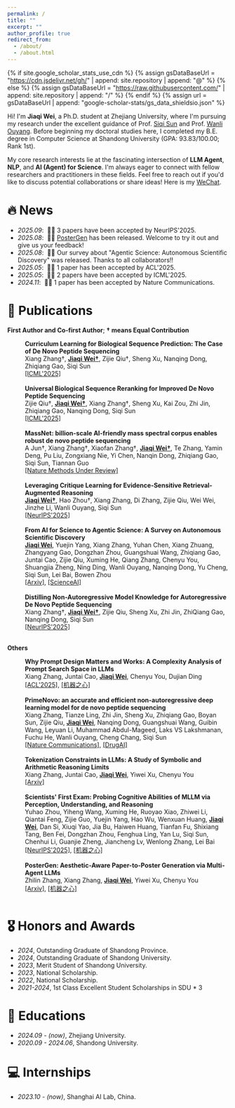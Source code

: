 ```yaml
---
permalink: /
title: ""
excerpt: ""
author_profile: true
redirect_from: 
  - /about/
  - /about.html
---
```


{% if site.google_scholar_stats_use_cdn %}
{% assign gsDataBaseUrl = "https://cdn.jsdelivr.net/gh/" | append: site.repository | append: "@" %}
{% else %}
{% assign gsDataBaseUrl = "https://raw.githubusercontent.com/" | append: site.repository | append: "/" %}
{% endif %}
{% assign url = gsDataBaseUrl | append: "google-scholar-stats/gs_data_shieldsio.json" %}

<span class='anchor' id='about-me'></span>

Hi! I'm **Jiaqi Wei**, a Ph.D. student at Zhejiang University, where I'm pursuing my research under the excellent guidance of Prof. [Siqi Sun](https://intersun.github.io/) and Prof. [Wanli Ouyang](https://scholar.google.com/citations?user=pw_0Z_UAAAAJ&hl=zh-CN). Before beginning my doctoral studies here, I completed my B.E. degree in Computer Science at Shandong University (GPA: 93.83/100.00; Rank 1st).

My core research interests lie at the fascinating intersection of **LLM Agent**, **NLP**, and **AI (Agent) for Science**. I'm always eager to connect with fellow researchers and practitioners in these fields. Feel free to reach out if you'd like to discuss potential collaborations or share ideas! Here is my [WeChat](https://upup-wei.github.io/images/wechat.JPG).

# 🔥 News
- *2025.09*: &nbsp;🎉🎉 3 papers have been accepted by NeurIPS'2025.
- *2025.08*: &nbsp;🎉🎉 [PosterGen](https://y-research-sbu.github.io/PosterGen/) has been released. Welcome to try it out and give us your feedback!
- *2025.08*: &nbsp;🎉🎉 Our survey about "Agentic Science: Autonomous Scientific Discovery" was released. Thanks to all collaborators!!
- *2025.05*: &nbsp;🎉🎉 1 paper has been accepted by ACL'2025.
- *2025.05*: &nbsp;🎉🎉 2 papers have been accepted by ICML'2025.
- *2024.11*: &nbsp;🎉🎉 1 paper has been accepted by Nature Communications.


# 📝 Publications 

**First Author and Co-first Author**; 
**&dagger; means Equal Contribution**  


<div>
<dd><strong> Curriculum Learning for Biological Sequence Prediction: The Case of De Novo Peptide Sequencing
</strong></dd>
<dd>
Xiang Zhang&dagger;, <strong><u>Jiaqi Wei&dagger;</u></strong>, Zijie Qiu&dagger;, Sheng Xu, Nanqing Dong, Zhiqiang Gao, Siqi Sun
</dd>
  <dd>
<a href="https://arxiv.org/pdf/2506.13485">[ICML'2025]</a>
    </dd>
</div>
<br>

<div>
<dd><strong> Universal Biological Sequence Reranking for Improved De Novo Peptide Sequencing
</strong></dd>
<dd>
Zijie Qiu&dagger;, <strong><u>Jiaqi Wei&dagger;</u></strong>, Xiang Zhang&dagger;, Sheng Xu, Kai Zou, Zhi Jin, Zhiqiang Gao, Nanqing Dong, Siqi Sun
</dd>
  <dd>
  <a href="https://arxiv.org/pdf/2505.17552">[ICML'2025]</a>
    </dd>
</div>
<br>

<div>
<dd><strong> MassNet: billion-scale AI-friendly mass spectral corpus enables robust de novo peptide sequencing
</strong></dd>
<dd>
A Jun&dagger;, Xiang Zhang&dagger;, Xiaofan Zhang&dagger;, <strong><u>Jiaqi Wei&dagger;</u></strong>, Te Zhang, Yamin Deng, Pu Liu, Zongxiang Nie, Yi Chen, Nanqin Dong, Zhiqiang Gao, Siqi Sun, Tiannan Guo
</dd>
  <dd>
   <a href="https://www.biorxiv.org/content/biorxiv/early/2025/06/26/2025.06.20.660691.full.pdf">[Nature Methods Under Review]</a>
    </dd>
</div>
<br>

<div>
<dd><strong> Leveraging Critique Learning for Evidence-Sensitive Retrieval-Augmented Reasoning
</strong></dd>
<dd>
<strong><u>Jiaqi Wei&dagger;</u></strong>, Hao Zhou&dagger;, Xiang Zhang, Di Zhang, Zijie Qiu, Wei Wei, Jinzhe Li, Wanli Ouyang, Siqi Sun
</dd>
  <dd>
  <a href="https://arxiv.org/pdf/2504.14858">[NeurIPS'2025]</a>
    </dd>
</div>
<br>

<div>
<dd><strong> From AI for Science to Agentic Science: A Survey on Autonomous Scientific Discovery
</strong></dd>
<dd>
<strong><u>Jiaqi Wei</u></strong>, Yuejin Yang, Xiang Zhang, Yuhan Chen, Xiang Zhuang, Zhangyang Gao, Dongzhan Zhou, Guangshuai Wang, Zhiqiang Gao, Juntai Cao, Zijie Qiu, Xuming He, Qiang Zhang, Chenyu You, Shuangjia Zheng, Ning Ding, Wanli Ouyang, Nanqing Dong, Yu Cheng, Siqi Sun, Lei Bai, Bowen Zhou</dd>
  <dd>
  <a href="https://arxiv.org/pdf/2508.14111">[Arxiv]</a>, <a href="https://mp.weixin.qq.com/s/kRDOpfxqOcFlCUP3A22Brg">[ScienceAI]</a>
    </dd>
</div>
<br>

<div>
<dd><strong> Distilling Non-Autoregressive Model Knowledge for Autoregressive De Novo Peptide Sequencing
</strong></dd>
<dd>
Xiang Zhang&dagger;, <strong><u>Jiaqi Wei&dagger;</u></strong>, Zijie Qiu, Sheng Xu, Zhi Jin, ZhiQiang Gao, Nanqing Dong, Siqi Sun
</dd>
  <dd>
  <a href="https://openreview.net/pdf?id=I2ZYngkRW6">[NeurIPS'2025]</a>
    </dd>
</div>
<br>

**Others**

<div>
<dd><strong> Why Prompt Design Matters and Works: A Complexity Analysis of Prompt Search Space in LLMs
</strong></dd>
<dd>
Xiang Zhang, Juntai Cao, <strong><u>Jiaqi Wei</u></strong>, Chenyu You, Dujian Ding
</dd>
  <dd>
  <a href="https://arxiv.org/pdf/2503.10084">[ACL'2025]</a>, <a href="https://mp.weixin.qq.com/s/6iaW8OYSnruobcpDLUDxQQ">[机器之心]</a>
    </dd>
</div>
<br>

<div>
<dd><strong> PrimeNovo: an accurate and efficient non-autoregressive deep learning model for de novo peptide sequencing
</strong></dd>
<dd>
Xiang Zhang, Tianze Ling, Zhi Jin, Sheng Xu, Zhiqiang Gao, Boyan Sun, Zijie Qiu, <strong><u>Jiaqi Wei</u></strong>, Nanqing Dong, Guangshuai Wang, Guibin Wang, Leyuan Li, Muhammad Abdul-Mageed, Laks VS Lakshmanan, Fuchu He, Wanli Ouyang, Cheng Chang, Siqi Sun
</dd>
  <dd>
  <a href="https://www.nature.com/articles/s41467-024-55021-3">[Nature Communications]</a>, <a href="https://mp.weixin.qq.com/s/PXHeTYclvaZ235Zx6i5Osg">[DrugAI]</a>
    </dd>
</div>
<br>


<div>
<dd><strong> Tokenization Constraints in LLMs: A Study of Symbolic and Arithmetic Reasoning Limits
</strong></dd>
<dd>
Xiang Zhang, Juntai Cao, <strong><u>Jiaqi Wei</u></strong>, Yiwei Xu, Chenyu You
</dd>
  <dd>
  <a href="https://arxiv.org/pdf/2505.14178">[Arxiv]</a>
    </dd>
</div>
<br>

<div>
<dd><strong> Scientists' First Exam: Probing Cognitive Abilities of MLLM via Perception, Understanding, and Reasoning
</strong></dd>
<dd>
Yuhao Zhou, Yiheng Wang, Xuming He, Ruoyao Xiao, Zhiwei Li, Qiantai Feng, Zijie Guo, Yuejin Yang, Hao Wu, Wenxuan Huang, <strong><u>Jiaqi Wei</u></strong>, Dan Si, Xiuqi Yao, Jia Bu, Haiwen Huang, Tianfan Fu, Shixiang Tang, Ben Fei, Dongzhan Zhou, Fenghua Ling, Yan Lu, Siqi Sun, Chenhui Li, Guanjie Zheng, Jiancheng Lv, Wenlong Zhang, Lei Bai
</dd>
  <dd>
  <a href="https://arxiv.org/pdf/2506.10521?">[NeurIPS'2025]</a>, <a href="https://mp.weixin.qq.com/s/W2dp0k1Jh7eZAmm1ukAjKQ">[机器之心]</a>
    </dd>
</div>
<br>

<div>
<dd><strong> PosterGen: Aesthetic-Aware Paper-to-Poster Generation via Multi-Agent LLMs
</strong></dd>
<dd>
Zhilin Zhang, Xiang Zhang, <strong><u>Jiaqi Wei</u></strong>, Yiwei Xu, Chenyu You
</dd>
  <dd>
  <a href="https://y-research-sbu.github.io/PosterGen/">[Arxiv]</a>, <a href="https://mp.weixin.qq.com/s/CdZg7EGphyTVy3x0Hqv3bg">[机器之心]</a>
  </dd>
</div>
<br>


# 🎖 Honors and Awards
- *2024*, Outstanding Graduate of Shandong Province.
- *2024*, Outstanding Graduate of Shandong University.
- *2023*, Merit Student of Shandong University.
- *2023*, National Scholarship.
- *2022*, National Scholarship.
- *2021-2024*, 1st Class Excellent Student Scholarships in SDU \* 3

# 📖 Educations
- *2024.09 - (now)*, Zhejiang University.
- *2020.09 - 2024.06*, Shandong University. 


# 💻 Internships
- *2023.10 - (now)*, Shanghai AI Lab, China.

<script type="text/javascript" id="clustrmaps" src="//clustrmaps.com/map_v2.js?d=JCaagJi8qkM8-W7_2CAXaDdYbBR7aTf1T5uvnGjAG28&cl=ffffff&w=500"></script>
